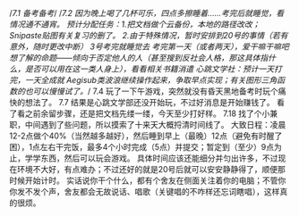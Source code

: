 /*7.1
备考备考*/
/*7.2
因为晚上喝了几杯可乐，四点多擦睡着……考完后就睡觉，看情况通不通宵。
预计分配任务：1.把文档做个云备份，本地的路径改改；Snipaste贴图有关复习的删了。
2.由于特殊情况，暂时安排到20号的事情（若有意外，随时更改中断）
  3号考完就睡觉去
  考完第一天（或者两天），爱干嘛干嘛吧
  想了解的命题——倾向于否定他人的人（甚至搜到反社会人格，那这具体指什么，是否可以用在这一类人身上），看看相关书籍消遣
  心跳文学社：预计一天打完，一天全成就
  Aegisub类波浪继续操作起来，争取早点实现；有关图形三角函数的也可以慢慢试了。*/
7.4
玩了一下午游戏，突然就没有昏天黑地备考时玩个痛快的想法了。
7.7
结果是心跳文学部还没开始玩，不过好消息是开始赚钱了。
看了看之前余留步骤，还是把文档先缕一缕，今天至少打好样。
7.18
找了个小兼职，中间遇到了些问题，所以摸索了十来天大概捋清时间线了。
大致日程：凌晨12-2点做个40%（当然越多越好），然后睡到早上（最晚）12点（避免有时醒了困），1点左右干完饭，最多4个小时完成（5点）并提交；暂定到（至少）9点为止，学学东西，然后可以玩会游戏。
具体时间应该还能细分并匀出许多，不过现在环境不大好，有点难办；不过还好的就是20号后就可以安安静静得了，顺便那时候开始计时。
实话说你干个什么，都有个舍友在侧面关注着你的电脑；不管你你发不发个声，舍友都会无故说话、唱歌（关键唱的不咋样还忘词瞎唱），这样真的很烦。

